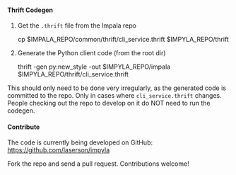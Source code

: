 #### Thrift Codegen

1. Get the `.thrift` file from the Impala repo

    cp $IMPALA_REPO/common/thrift/cli_service.thrift $IMPYLA_REPO/thrift

2. Generate the Python client code (from the root dir)

    thrift -gen py:new_style -out $IMPYLA_REPO/impala $IMPYLA_REPO/thrift/cli_service.thrift

This should only need to be done very irregularly, as the generated code is
committed to the repo.  Only in cases where `cli_service.thrift` changes.
People checking out the repo to develop on it do NOT need to run the codegen.


#### Contribute

The code is currently being developed on GitHub: https://github.com/laserson/impyla

Fork the repo and send a pull request.  Contributions welcome!
